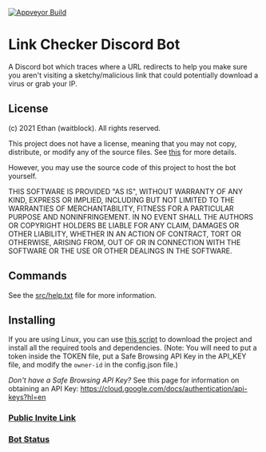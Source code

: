 [![Appveyor Build](https://ci.appveyor.com/api/projects/status/4bmtx8d5x0e99bvf?svg=true)](https://ci.appveyor.com/project/waitblock/linkcheckerbot)

# Link Checker Discord Bot

A Discord bot which traces where a URL redirects to help you make sure you aren't visiting a sketchy/malicious link that could potentially download a virus or grab your IP.

## License

(c) 2021 Ethan (waitblock). All rights reserved.

This project does not have a license, meaning that you may not copy, distribute, or modify any of the source files. See [this](https://choosealicense.com/no-permission/) for more details.

However, you may use the source code of this project to host the bot yourself.

THIS SOFTWARE IS PROVIDED "AS IS", WITHOUT WARRANTY OF ANY KIND, EXPRESS OR IMPLIED, INCLUDING BUT NOT LIMITED TO THE WARRANTIES OF MERCHANTABILITY, FITNESS FOR A PARTICULAR PURPOSE AND NONINFRINGEMENT. IN NO EVENT SHALL THE AUTHORS OR COPYRIGHT HOLDERS BE LIABLE FOR ANY CLAIM, DAMAGES OR OTHER LIABILITY, WHETHER IN AN ACTION OF CONTRACT, TORT OR OTHERWISE, ARISING FROM, OUT OF OR IN CONNECTION WITH THE SOFTWARE OR THE USE OR OTHER DEALINGS IN THE SOFTWARE.

## Commands

See the [src/help.txt](https://github.com/waitblock/LinkCheckerBot/blob/main/src/help.txt) file for more information.

## Installing

If you are using Linux, you can use [this script](https://raw.githubusercontent.com/waitblock/LinkCheckerBot/main/scripts/install.sh) to download the project and install all the required tools and dependencies.
(Note: You will need to put a token inside the TOKEN file, put a Safe Browsing API Key in the API_KEY file, and modify the `owner-id` in the config.json file.)

*Don't have a Safe Browsing API Key?* See this page for information on obtaining an API Key: https://cloud.google.com/docs/authentication/api-keys?hl=en

### [Public Invite Link](https://discord.com/oauth2/authorize?client_id=874390266193260594&permissions=34360085568&scope=bot)
### [Bot Status](https://linkcheckerbot.statuspage.io/)
